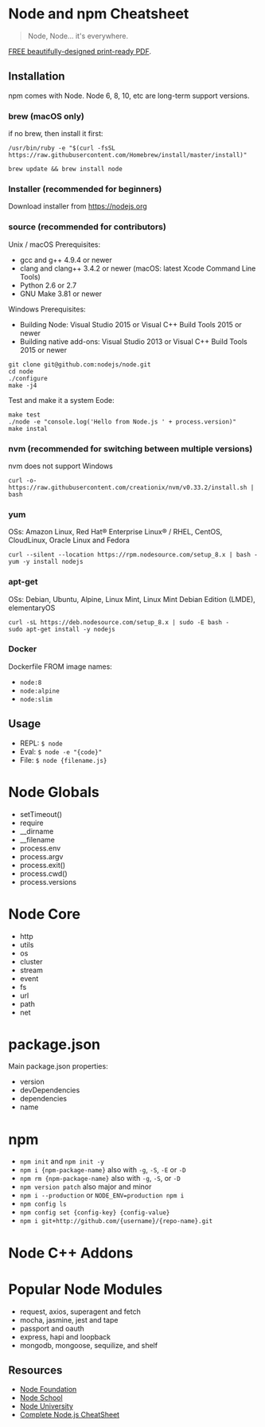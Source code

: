 # Node and npm Cheatsheet

> Node, Node... it's everywhere.

[FREE beautifully-designed print-ready PDF](https://node.university/p/library).


## Installation

npm comes with Node. Node 6, 8, 10, etc are long-term support versions. 

### brew (macOS only)

if no brew, then install it first:

```
/usr/bin/ruby -e "$(curl -fsSL https://raw.githubusercontent.com/Homebrew/install/master/install)"
```

```
brew update && brew install node
```

### Installer (recommended for beginners)

Download installer from <https://nodejs.org>

### source (recommended for contributors) 

Unix / macOS Prerequisites:

* gcc and g++ 4.9.4 or newer
* clang and clang++ 3.4.2 or newer (macOS: latest Xcode Command Line Tools)
* Python 2.6 or 2.7
* GNU Make 3.81 or newer

Windows Prerequisites:

* Building Node: Visual Studio 2015 or Visual C++ Build Tools 2015 or newer
* Building native add-ons: Visual Studio 2013 or Visual C++ Build Tools 2015 or newer


```
git clone git@github.com:nodejs/node.git
cd node
./configure
make -j4
```

Test and make it a system Eode:

```
make test
./node -e "console.log('Hello from Node.js ' + process.version)"
make instal
```

### nvm (recommended for switching between multiple versions)

nvm does not support Windows

```
curl -o- https://raw.githubusercontent.com/creationix/nvm/v0.33.2/install.sh | bash
```

### yum 

OSs: Amazon Linux, Red Hat® Enterprise Linux® / RHEL, CentOS, CloudLinux, Oracle Linux and Fedora


```
curl --silent --location https://rpm.nodesource.com/setup_8.x | bash -
yum -y install nodejs
```


###  apt-get

OSs: Debian, Ubuntu, Alpine, Linux Mint, Linux Mint Debian Edition (LMDE), elementaryOS

```
curl -sL https://deb.nodesource.com/setup_8.x | sudo -E bash -
sudo apt-get install -y nodejs
```

### Docker 

Dockerfile FROM image names:

* `node:8`
* `node:alpine`
* `node:slim`


## Usage

* REPL: `$ node`
* Eval: `$ node -e "{code}"`
* File: `$ node {filename.js}`

# Node Globals

* setTimeout()
* require
* __dirname
* __filename
* process.env
* process.argv
* process.exit()
* process.cwd()
* process.versions

# Node Core

* http
* utils
* os
* cluster
* stream
* event
* fs
* url
* path
* net


# package.json

Main package.json properties:

* version
* devDependencies
* dependencies
* name


# npm

* `npm init` and `npm init -y`
* `npm i {npm-package-name}` also with `-g`, `-S`, `-E` or `-D`
* `npm rm {npm-package-name}` also with `-g`, `-S`, or `-D`
* `npm version patch` also major and minor
* `npm i --production` or `NODE_ENV=production npm i`
* `npm config ls`
* `npm config set {config-key} {config-value}`
* `npm i git+http://github.com/{username}/{repo-name}.git`


# Node C++ Addons

# Popular Node Modules

* request, axios, superagent and fetch
* mocha, jasmine, jest and tape
* passport and oauth
* express, hapi and loopback
* mongodb, mongoose, sequilize, and shelf


## Resources

* [Node Foundation](https://nodejs.org)
* [Node School](http://nodeschool.io)
* [Node University](https://node.university)
* [Complete Node.js CheatSheet](https://gist.github.com/LeCoupa/985b82968d8285987dc3)